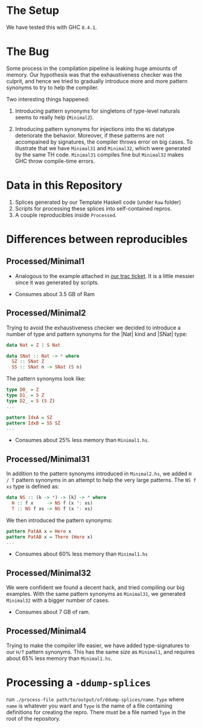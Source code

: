 # The Setup

  We have tested this with GHC `8.4.1`.

# The Bug

  Some process in the compilation pipeline is leaking huge amounts of
  memory. Our hypothesis was that the exhaustiveness checker was the culprit,
  and hence we tried to gradually introduce more and more pattern
  synonyms to try to help the compiler. 

  Two interesting things happened:

  1. Introducing pattern synonyms for singletons of type-level naturals
  seems to really help (`Minimal2`).

  2. Introducing pattern synonyms for injections into the `NS` datatype
  deteriorate the behavior. Moreover, if these patterns are not accompained
  by signatures, the compiler throws error on big cases.
  To illustrate that we have `Minimal31` and `Minimal32`, which were
  generated by the same TH code. `Minimal31` compiles fine but `Minimal32`
  makes GHC throw compile-time errors.

# Data in this Repository

  1. Splices generated by our Template Haskell code (under `Raw` folder)
  2. Scripts for processing these splices into self-contained repros.
  3. A couple reproducibles inside `Processed`.

# Differences between reproducibles

## Processed/Minimal1 

  -  Analogous to the example attached in [our trac ticket](https://ghc.haskell.org/trac/ghc/ticket/14987). It is a little messier since it was generated
by scripts.

  - Consumes about 3.5 GB of Ram

## Processed/Minimal2

  Trying to avoid the exhaustiveness checker we decided to introduce
a number of type and pattern synonyms for the |Nat| kind and |SNat| type:

```haskell
data Nat = Z | S Nat

data SNat :: Nat -> * where
  SZ :: SNat Z
  SS :: SNat n -> SNat (S n)
```

  The pattern synonyms look like:

```haskell
type D0_ = Z
type D1_ = S Z
type D2_ = S (S Z)
...

pattern IdxA = SZ
pattern IdxB = SS SZ
...
```

  - Consumes about 25% less memory than `Minimal1.hs`. 

## Processed/Minimal31

In addition to the pattern synonyms introduced in `Minimal2.hs`,
we added `H / T` pattern synonyms in an attempt to help
the very large patterns. The `NS f xs` type is defined as:

```haskell
data NS :: (k -> *) -> [k] -> * where
  H :: f x     -> NS f (x ': xs)
  T :: NS f xs -> NS f (x ': xs)
```

We then introduced the pattern synonyms:

```haskell
pattern PatAA x = Here x
pattern PatAB x = There (Here x)
...
```

  - Consumes about 60% less memory than `Minimal1.hs`

## Processed/Minimal32

  We were confident we found a decent hack, and tried compiling
our big examples. With the same pattern synonyms as `Minimal31`, 
we generated `Minimal32` with a bigger number of cases.

  - Consumes about 7 GB of ram.

## Processed/Minimal4

  Trying to make the compiler life easier, we have added type-signatures
to our `H/T` pattern synonyms. This has the same *size* as `Minimal1`,
and requires about 65% less memory than `Minimal1.hs`.

# Processing a `-ddump-splices`

run `./process-file path/to/output/of/ddump-splices/name.Type`
where `name` is whatever you want and `Type` is the name of 
a file containing definitions for creating the repro.
There must be a file named `Type` in the root of the repository.

